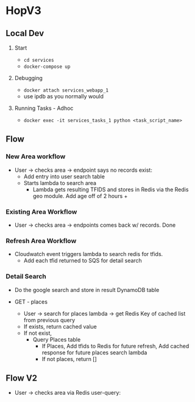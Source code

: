 # HopV3

## Local Dev
1. Start
    -  `cd services`
    -  `docker-compose up`
2. Debugging
    - `docker attach services_webapp_1`
    - use ipdb as you normally would
    
3. Running Tasks - Adhoc
    - `docker exec -it services_tasks_1 python <task_script_name>`
    
## Flow

### New Area workflow
- User -> checks area -> endpoint says no records exist:
    *  Add entry into user search table
    * Starts lambda to search area
        * Lambda gets resulting TFIDS and stores in Redis via the Redis geo module.  Add age off of 2 hours +

### Existing Area Workflow
- User -> checks area -> endpoints comes back w/ records.  Done

### Refresh Area Workflow
- Cloudwatch event triggers lambda to search redis for tfids.
    - Add each tfid returned to SQS for detail search


### Detail Search
- Do the google search and store in result DynamoDB table

- GET - places
   - User -> search for places lambda -> get Redis Key of cached list from previous query
    - If exists, return cached value
    - If not exist,
        - Query Places table
            - If Places, Add tfids to Redis for future refresh, Add cached response for future places search lambda
            - If not places, return []
    

## Flow V2
- User -> checks area via Redis user-query: